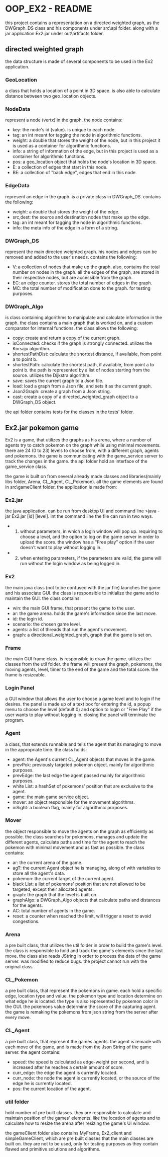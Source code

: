 # OOP_EX2 - README
this project contains a representation on a directed weighted graph, as the
DWGraph_DS class and his components under src\api folder.
along with a jar application Ex2.jar under out\artifacts folder.

## directed weighted graph
the data structure is made of several components to be used in the Ex2 application.

### GeoLocation
a class that holds a location of a point in 3D space.
is also able to calculate distance between two geo_location objects.
 
### NodeData
represent a node (vertx) in the graph.
the node contains:

* key: the node's id (value). is unique to each node.
* tag: an int meant for tagging the node in algorithmic functions.
* weight: a double that stores the weight of the node, 
but in this project it is used as a container for algorithmic functions.
* info: a string of information of the edge, but in this project is used as a container for algorithmic functions.
* pos: a geo_location object that holds the node's location in 3D space.
* E: a collection of edges that start in this node.
* BE: a collection of "back edge", edges that end in this node.

### EdgeData
represent an edge in the graph. is a private class in DWGraph_DS.
contains the following:

* weight: a double that stores the weight of the edge. 
* src,dest: the source and destination nodes that make up the edge.
* tag: an int meant for tagging the node in algorithmic functions.
* info: the meta info of the edge in a form of a string.

### DWGraph_DS
represent the main directed weighted graph.
his nodes and edges can be removed and added to the user's needs.
contains the following:

* V: a collection of nodes that make up the graph. also, contains the total number on nodes in the graph.
all the edges of the graph, are stored in their respective nodes, but are accessible from the graph.
* EC: an edge counter. stores the total number of edges in the graph.
* MC: the total number of modification done to the graph. for testing purposes.

### DWGraph_Algo
is class containing algorithms to manipulate and calculate information in the graph.
the class contains a main graph that is worked on, and a custom comparator for internal functions.
the class allows the following:

* copy: create and return a copy of the current graph.
* isConnected: checks if the graph is strongly connected. utilizes the Korsaju algorithm.
* shortestPathDist: calculate the shortest distance, if available, from point a to point b.
* shortestPath: calculate the shortest path, if available, from point a to point b. 
the path is represented by a list of nodes starting from the source. utilizes the Dijkstra algorithm.
* save: saves the current graph to a Json file.
* load: load a graph from a Json file, and sets it as the current graph.
* Json2Graph: create a graph from a Json string.
* cast: create a copy of a directed_weighted_graph object to a DWGraph_DS object.

the api folder contains tests for the classes in the tests' folder.

## Ex2.jar pokemon game

Ex2 is a game, that utilizes the graphs as his arena, where a number of agents
try to catch pokemon on the graph while using minimal movements.
there are 24 (0 to 23) levels to choose from, with a different graph, agents and pokemons.
the game is communicating with the game_service server to track the changes in the game.
the api folder hold an interface of the game_service class.

the game is built on from several already made classes and libraries(mainly libs folder, Arena, CL_Agent, CL_Pokemon).
all the game elements are found in src\gameClient folder. the application is made from:

### Ex2.jar

the java application. can be run from desktop UI and command line >java -jar Ex2.jar [id] [level].
int the command line the file can run in two ways.
* 1) without parameters, in which a login window will pop up. requiring to choose a level, and the option to log on
the game server in order to upload the score. the window has a "Free play" option if the user doesn't want to play without logging in.
* 2) when entering parameters, if the parameters are valid, the game will run without the login window as being logged in. 

### Ex2

the main java class (not to be confused with the jar file) launches the game and his associate GUI.
the class is responsible to initialize the game and to maintain the GUI.
the class contains:

* win: the main GUI frame, that present the game to the user.
* ar: the game arena. holds the game's information since the last move.
* id: the login id.
* scenario: the chosen game level.
* agents: a list of threads that run the agent's movement.
* graph: a directional_weighted_graph, graph that the game is set on.

### Frame

the main GUI frame class. is responsible to draw the game. utilizes the classes from the util folder.
the frame will present the graph, pokemons, the moving agents, level, timer to the end of the game and the total score.
the frame is resizeable.

### Login Panel

a GUI window that allows the user to choose a game level and to login if he desires.
the panel is made up of a text box for entering the id, a popup menu to choose the level (default 0)
and option to login or "Free Play" if the user wants to play without logging in.
closing the panel will terminate the program.

### Agent

a class, that extends runnable and tells the agent that its managing to move in the appropriate time.
the class holds:

* agent: the Agent's current CL_Agent objects that moves in the game.
* prevPok: previously targeted pokemon object. mainly for algorithmic purposes.
* prevEdge: the last edge the agent passed mainly for algorithmic purposes.
* white List: a hashSet of pokemons' position that are exclusive to the agent.
* game: the main game service object.
* mover: an object responsible for the movement algorithms.
* inSight: a boolean flag, mainly for algorithmic purposes.

### Mover

the object responsible to move the agents on the graph as efficiently as possible.
the class searches for pokemons, manages and update the different agents, calculate paths and time for the agent 
to reach the pokemon with minimal movement and as fast as possible.
the class contains:

* ar: the current arena of the game.
* agT: the current Agent object he is managing, along of with variables to store all the agent's data.
* pokemon: the current target of the current agent.
* black List: a list of pokemons' position that are not allowed to be targeted, except their allocated agents.
* graph: the graph that the level is built on.
* graphAlgo: a DWGraph_Algo objects that calculate paths and distances for the agents.
* AC: total number of agents in the game.
* reset: a counter when reached the limit, will trigger a reset to avoid congestions.

### Arena

a pre built class, that utilizes the util folder in order to build the game's level.
the class is responsible to hold and track the game's elements since the last move.
the class also reads JString in order to process the data of the game server.
was modified to reduce bugs. the project cannot run with the original class.

### CL_Pokemon

a pre built class, that represent the pokemons in game. each hold a specific edge, location type and value.
the pokemon type and location determine on what edge he is located. the type is also represented by pokemon color in the GUI.
the pokemons value determine the score of the capturing agent.
the game is remaking the pokemons from json string from the server after every move.

### CL_Agent

a pre built class, that represent the games agents. 
the agent is remade with each move of the game, and is made from the Json String of the game server.
the agent contains:

* speed: the speed is calculated as edge-weight per second, and is increased after he reaches a certain amount of score.
* curr_edge: the edge the agent is currently located.
* curr_node: the node the agent is currently located, or the source of the edge he is currently located.
* pos: the current location of the agent.

### util folder

hold number of pre built classes. they are responsible to calculate and maintain position of the games' elements.
like the location of agents and to calculate how to resize the arena after resizing the game's UI window.


the gameClient folder also contains MyFrame, Ex2_client and simpleGameClient, which are pre built classes
that the main classes are built on. they are not to be used, only for testing purposes as they contain flawed
and primitive solutions and algorithms.
